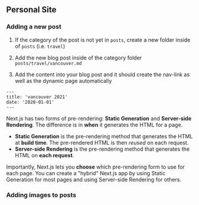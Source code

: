 ## Personal Site

### Adding a new post

1. If the category of the post is not yet in `posts`, create a new folder inside of `posts` (i.e. `travel`)

2. Add the new blog post inside of the category folder `posts/travel/vancouver.md`

3. Add the content into your blog post and it should create the nav-link as well as the dynamic page automatically

```
---
title: 'vancouver 2021'
date: '2020-01-01'
---
```

Next.js has two forms of pre-rendering: **Static Generation** and **Server-side Rendering**. The difference is in **when** it generates the HTML for a page.

- **Static Generation** is the pre-rendering method that generates the HTML at **build time**. The pre-rendered HTML is then _reused_ on each request.
- **Server-side Rendering** is the pre-rendering method that generates the HTML on **each request**.

Importantly, Next.js lets you **choose** which pre-rendering form to use for each page. You can create a "hybrid" Next.js app by using Static Generation for most pages and using Server-side Rendering for others.

### Adding images to posts
